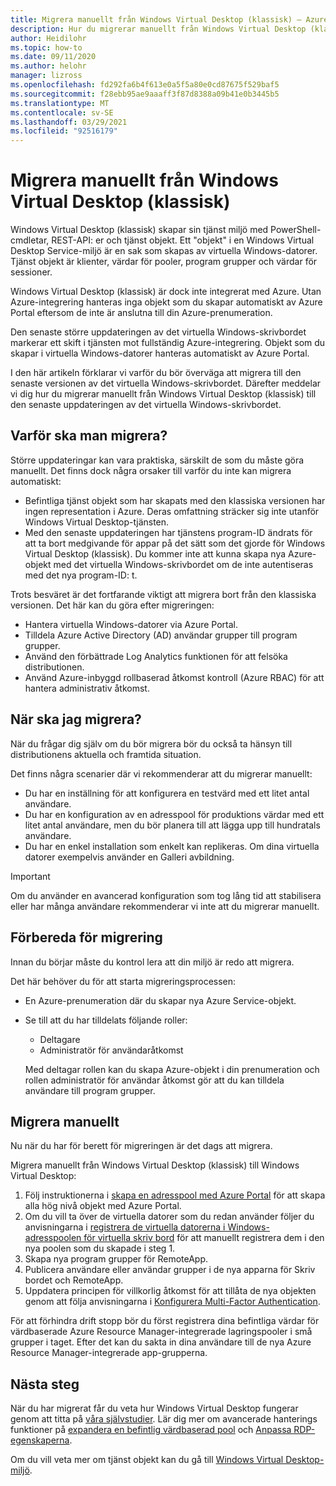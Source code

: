 ```yaml
---
title: Migrera manuellt från Windows Virtual Desktop (klassisk) – Azure
description: Hur du migrerar manuellt från Windows Virtual Desktop (klassisk) till Windows Virtual Desktop.
author: Heidilohr
ms.topic: how-to
ms.date: 09/11/2020
ms.author: helohr
manager: lizross
ms.openlocfilehash: fd292fa6b4f613e0a5f5a80e0cd87675f529baf5
ms.sourcegitcommit: f28ebb95ae9aaaff3f87d8388a09b41e0b3445b5
ms.translationtype: MT
ms.contentlocale: sv-SE
ms.lasthandoff: 03/29/2021
ms.locfileid: "92516179"
---
```

# <a name="migrate-manually-from-windows-virtual-desktop-classic"></a>Migrera manuellt från Windows Virtual Desktop (klassisk)

Windows Virtual Desktop (klassisk) skapar sin tjänst miljö med PowerShell-cmdletar, REST-API: er och tjänst objekt. Ett "objekt" i en Windows Virtual Desktop Service-miljö är en sak som skapas av virtuella Windows-datorer. Tjänst objekt är klienter, värdar för pooler, program grupper och värdar för sessioner.

Windows Virtual Desktop (klassisk) är dock inte integrerat med Azure. Utan Azure-integrering hanteras inga objekt som du skapar automatiskt av Azure Portal eftersom de inte är anslutna till din Azure-prenumeration.

Den senaste större uppdateringen av det virtuella Windows-skrivbordet markerar ett skift i tjänsten mot fullständig Azure-integrering. Objekt som du skapar i virtuella Windows-datorer hanteras automatiskt av Azure Portal.

I den här artikeln förklarar vi varför du bör överväga att migrera till den senaste versionen av det virtuella Windows-skrivbordet. Därefter meddelar vi dig hur du migrerar manuellt från Windows Virtual Desktop (klassisk) till den senaste uppdateringen av det virtuella Windows-skrivbordet.

## <a name="why-migrate"></a>Varför ska man migrera?

Större uppdateringar kan vara praktiska, särskilt de som du måste göra manuellt. Det finns dock några orsaker till varför du inte kan migrera automatiskt:

- Befintliga tjänst objekt som har skapats med den klassiska versionen har ingen representation i Azure. Deras omfattning sträcker sig inte utanför Windows Virtual Desktop-tjänsten.
- Med den senaste uppdateringen har tjänstens program-ID ändrats för att ta bort medgivande för appar på det sätt som det gjorde för Windows Virtual Desktop (klassisk). Du kommer inte att kunna skapa nya Azure-objekt med det virtuella Windows-skrivbordet om de inte autentiseras med det nya program-ID: t.

Trots besväret är det fortfarande viktigt att migrera bort från den klassiska versionen. Det här kan du göra efter migreringen:

- Hantera virtuella Windows-datorer via Azure Portal.
- Tilldela Azure Active Directory (AD) användar grupper till program grupper.
- Använd den förbättrade Log Analytics funktionen för att felsöka distributionen.
- Använd Azure-inbyggd rollbaserad åtkomst kontroll (Azure RBAC) för att hantera administrativ åtkomst.

## <a name="when-should-i-migrate"></a>När ska jag migrera?

När du frågar dig själv om du bör migrera bör du också ta hänsyn till distributionens aktuella och framtida situation.

Det finns några scenarier där vi rekommenderar att du migrerar manuellt:

- Du har en inställning för att konfigurera en testvärd med ett litet antal användare.
- Du har en konfiguration av en adresspool för produktions värdar med ett litet antal användare, men du bör planera till att lägga upp till hundratals användare.
- Du har en enkel installation som enkelt kan replikeras. Om dina virtuella datorer exempelvis använder en Galleri avbildning.

> [!IMPORTANT]
> Om du använder en avancerad konfiguration som tog lång tid att stabilisera eller har många användare rekommenderar vi inte att du migrerar manuellt.

## <a name="prepare-for-migration"></a>Förbereda för migrering

Innan du börjar måste du kontrol lera att din miljö är redo att migrera.

Det här behöver du för att starta migreringsprocessen:

- En Azure-prenumeration där du skapar nya Azure Service-objekt.
- Se till att du har tilldelats följande roller:
    
    - Deltagare
    - Administratör för användaråtkomst
    
    Med deltagar rollen kan du skapa Azure-objekt i din prenumeration och rollen administratör för användar åtkomst gör att du kan tilldela användare till program grupper.

## <a name="how-to-migrate-manually"></a>Migrera manuellt

Nu när du har för berett för migreringen är det dags att migrera.

Migrera manuellt från Windows Virtual Desktop (klassisk) till Windows Virtual Desktop:

1. Följ instruktionerna i [skapa en adresspool med Azure Portal](create-host-pools-azure-marketplace.md) för att skapa alla hög nivå objekt med Azure Portal.
2. Om du vill ta över de virtuella datorer som du redan använder följer du anvisningarna i [registrera de virtuella datorerna i Windows-adresspoolen för virtuella skriv bord](create-host-pools-powershell.md#register-the-virtual-machines-to-the-windows-virtual-desktop-host-pool) för att manuellt registrera dem i den nya poolen som du skapade i steg 1.
3. Skapa nya program grupper för RemoteApp.
4. Publicera användare eller användar grupper i de nya apparna för Skriv bordet och RemoteApp.
5. Uppdatera principen för villkorlig åtkomst för att tillåta de nya objekten genom att följa anvisningarna i [Konfigurera Multi-Factor Authentication](set-up-mfa.md).

För att förhindra drift stopp bör du först registrera dina befintliga värdar för värdbaserade Azure Resource Manager-integrerade lagringspooler i små grupper i taget. Efter det kan du sakta in dina användare till de nya Azure Resource Manager-integrerade app-grupperna.

## <a name="next-steps"></a>Nästa steg

När du har migrerat får du veta hur Windows Virtual Desktop fungerar genom att titta på [våra självstudier](create-host-pools-azure-marketplace.md). Lär dig mer om avancerade hanterings funktioner på [expandera en befintlig värdbaserad pool](expand-existing-host-pool.md) och [Anpassa RDP-egenskaperna](customize-rdp-properties.md).

Om du vill veta mer om tjänst objekt kan du gå till [Windows Virtual Desktop-miljö](environment-setup.md).
